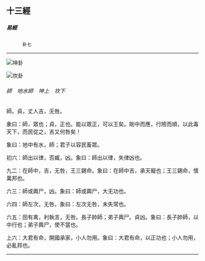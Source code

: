 

## 十三經

##### 易經
　　　`卦七`

* * *

![坤卦](../../imgs/a002.gif)

![坎卦](../../imgs/a004.gif)

###### 師　地水師　坤上　坎下

師。貞，丈人吉，无咎。

彖曰：師，眾也；貞，正也。能以眾正，可以王矣。剛中而應，行險而順，以此毒天下，而民從之，吉又何咎矣！

象曰：地中有水，師；君子以容民畜眾。

初六：師出以律，否臧，凶。象曰：師出以律，失律凶也。

九二：在師中，吉，无咎，王三錫命。象曰：在師中吉，承天寵也；王三錫命，懷萬邦也。

六三：師或輿尸，凶。象曰：師或輿尸，大无功也。

六四：師左次，无咎。象曰：左次无咎，未失常也。

六五：田有禽，利執言，无咎。長子帥師；弟子輿尸。貞凶。象曰：長子帥師，以中行也；弟子輿尸，使不當也。

上六：大君有命，開國承家，小人勿用。象曰：大君有命，以正功也；小人勿用，必亂邦也。

* * *

